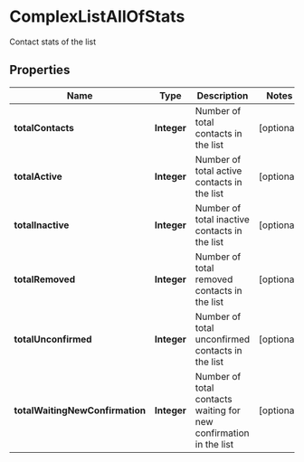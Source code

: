 

# ComplexListAllOfStats

Contact stats of the list

## Properties

| Name | Type | Description | Notes |
|------------ | ------------- | ------------- | -------------|
|**totalContacts** | **Integer** | Number of total contacts in the list |  [optional] |
|**totalActive** | **Integer** | Number of total active contacts in the list |  [optional] |
|**totalInactive** | **Integer** | Number of total inactive contacts in the list |  [optional] |
|**totalRemoved** | **Integer** | Number of total removed contacts in the list |  [optional] |
|**totalUnconfirmed** | **Integer** | Number of total unconfirmed contacts in the list |  [optional] |
|**totalWaitingNewConfirmation** | **Integer** | Number of total contacts waiting for new confirmation in the list |  [optional] |



